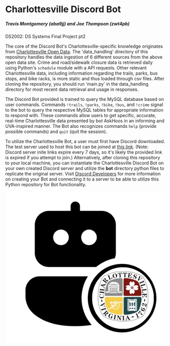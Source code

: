 # Charlottesville Discord Bot
##### Travis Montgomery (aba9jj) and Joe Thompson (zwt4pb)

DS2002: DS Systems Final Project pt2

The core of the Discord Bot's Charlottesville-specific knowledge originates from [Charlottesville Open Data](https://opendata.charlottesville.org). The 'data_handling' directory of this repository handles the data ingestion of 6 different sources from the above open data site. Crime and road/sidewalk closure data is retrieved daily using Python's `schedule` module with a API requests. Other relevant Charlottesville data, including information regarding the trails, parks, bus stops, and bike racks, is more static and thus loaded through csv files. After cloning the repository, you should run 'main.py' in the data_handling directory for most recent data retrieval and usage in responses.


The Discord Bot provided is trained to query the MySQL database based on user commands. Commands `!trails`, `!parks`, `!bike`, `!bus`, and `!crime` signal to the bot to query the respective MySQL tables for appropriate information to respond with. These commands allow users to get specific, accurate, real-time Charlottesville data presented by bot AskHoos in an informing and UVA-inspired manner. The Bot also recognizes commands `help` (provide possible commands) and `quit` (quit the session).


To utilize the Charlottesville Bot, a user must first have Discord downloaded. The test server used to host this bot can be joined at [this link](https://discord.gg/tU9qUCXe). (Note: Discord server inite links expire every 7 days, so it's likely the provided link is expired if you attempt to join.) Alternatively, after cloning this repository to your local machine, you can instantiate the Charlottesville Discord Bot on your own created Discord server and utilize the <b>bot</b> directory python files to replicate the original server. Visit [Discord Developers](https://discord.com/developers/docs/intro) for more information on creating your Bot and connecting it to a server to be able to utilize this Python repository for Bot functionality.


<p align="center">
  <img src="/bot_icon.png" />
</p>
